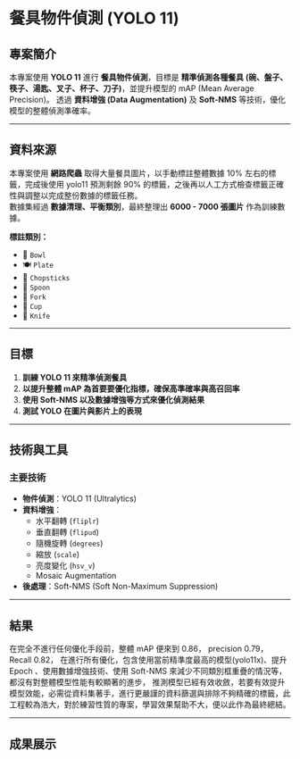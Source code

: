 # 餐具物件偵測 (YOLO 11)

## 專案簡介
本專案使用 **YOLO 11** 進行 **餐具物件偵測**，目標是 **精準偵測各種餐具 (碗、盤子、筷子、湯匙、叉子、杯子、刀子)**，並提升模型的 mAP (Mean Average Precision)。
透過 **資料增強 (Data Augmentation)** 及 **Soft-NMS** 等技術，優化模型的整體偵測準確率。

---

## 資料來源
本專案使用 **網路爬蟲** 取得大量餐具圖片，以手動標註整體數據 10% 左右的標籤，完成後使用 yolo11 預測剩餘 90% 的標籤，之後再以人工方式檢查標籤正確性與調整以完成整份數據的標籤任務。  
數據集經過 **數據清理、平衡類別**，最終整理出 **6000 - 7000 張圖片** 作為訓練數據。

 **標註類別：**
- 🥣 `Bowl`
- 🍽️ `Plate`
- 🥢 `Chopsticks`
- 🥄 `Spoon`
- 🍴 `Fork`
- 🍷 `Cup`
- 🔪 `Knife`

---

##  目標
1. **訓練 YOLO 11 來精準偵測餐具**
2. **以提升整體 mAP 為首要要優化指標，確保高準確率與高召回率**
3. **使用 Soft-NMS 以及數據增強等方式來優化偵測結果**
4. **測試 YOLO 在圖片與影片上的表現**

---

##  技術與工具
### 主要技術
- **物件偵測**：YOLO 11 (Ultralytics)
- **資料增強**：
  -  水平翻轉 (`fliplr`)
  -  垂直翻轉 (`flipud`)
  -  隨機旋轉 (`degrees`)
  -  縮放 (`scale`)
  -  亮度變化 (`hsv_v`)
  -  Mosaic Augmentation
- **後處理**：Soft-NMS (Soft Non-Maximum Suppression)

---

##  結果
在完全不進行任何優化手段前，整體 mAP 便來到 0.86， precision 0.79， Recall 0.82，
在進行所有優化，包含使用當前精準度最高的模型(yolo11x)、提升 Epoch 、使用數據增強技術、使用 Soft-NMS 來減少不同類別框重疊的情況等，都沒有對整體模型性能有較顯著的進步，
推測模型已經有效收斂，若要有效提升模型效能，必需從資料集著手，進行更嚴謹的資料篩選與排除不夠精確的標籤，此工程較為浩大，對於練習性質的專案，學習效果幫助不大，便以此作為最終總結。

---

##  成果展示


